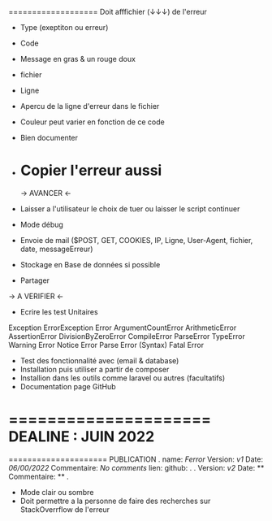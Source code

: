 ===================
Doit afffichier (↓↓↓) de l'erreur

- Type (exeptiton ou erreur)
- Code
- Message en gras & un rouge doux
- fichier
- Ligne
- Apercu de la ligne d'erreur dans le fichier
- Couleur peut varier en fonction de ce code
- Bien documenter
- # Copier l'erreur aussi

  -> AVANCER <-

- Laisser a l'utilisateur le choix de tuer ou laisser le script continuer
- Mode débug
- Envoie de mail ($POST, GET, COOKIES, IP, Ligne, User-Agent, fichier, date, messageErreur)
- Stockage en Base de données si possible
- Partager

-> A VERIFIER <-

- Ecrire les test Unitaires

Exception
ErrorException
Error
ArgumentCountError
ArithmeticError
AssertionError
DivisionByZeroError
CompileError
ParseError
TypeError
Warning Error
Notice Error
Parse Error (Syntax)
Fatal Error

- Test des fonctionnalité avec (email & database)
- Installation puis utiliser a partir de composer
- Installion dans les outils comme laravel ou autres (facultatifs)
- Documentation page GitHub

=====================
DEALINE : JUIN 2022
=====================

=====================
PUBLICATION
.
name: _Ferror_
Version: _v1_
Date: _06/00/2022_
Commentaire: _No comments_
lien:
github:
.
.
Version: _v2_
Date: **
Commentaire: **
.

- Mode clair ou sombre
- Doit permettre a la personne de faire des recherches sur StackOverrflow de l'erreur
